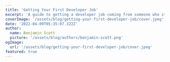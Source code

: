 ```yaml
---
title: 'Getting Your First Developer Job'
excerpt: 'A guide to getting a developer job coming from someone who started with zero connections, no tech experience, no college and while living in a tech-starved area.'
coverImage: '/assets/blog/getting-your-first-developer-job/cover.jpeg'
date: '2022-04-09T05:35:07.322Z'
author:
  name: Benjamin Scott
  picture: '/assets/blog/authors/benjamin-scott.png'
ogImage:
  url: '/assets/blog/getting-your-first-developer-job/cover.jpeg'
featured: true
---
```


